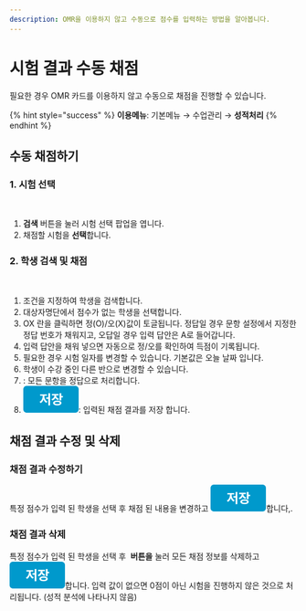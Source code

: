 ```yaml
---
description: OMR을 이용하지 않고 수동으로 점수를 입력하는 방법을 알아봅니다.
---
```


# 시험 결과 수동 채점

필요한 경우 OMR 카드를 이용하지 않고 수동으로 채점을 진행할 수 있습니다.

{% hint style="success" %}
**이용메뉴**: 기본메뉴 → 수업관리 → **성적처리**
{% endhint %}

## 수동 채점하기

### 1. 시험 선택

<figure><img src="../../.gitbook/assets/시험선택.png" alt=""><figcaption></figcaption></figure>

1. **검색** 버튼을 눌러 시험 선택 팝업을 엽니다.
2. 채점할 시험을 **선택**합니다.

### 2. 학생 검색 및 채점

<figure><img src="../../.gitbook/assets/학생 선택 및 채점.png" alt=""><figcaption></figcaption></figure>

1. 조건을 지정하여 학생을 검색합니다.
2. 대상자명단에서 점수가 없는 학생을 선택합니다.
3. OX 란을 클릭하면 정(O)/오(X)값이 토글됩니다. 정답일 경우 문항 설정에서 지정한 정답 번호가 채워지고, 오답일 경우 입력 답안은 A로 들어갑니다.
4. 입력 답안을 채워 넣으면 자동으로 정/오를 확인하여 득점이 기록됩니다.
5. 필요한 경우 시험 일자를 변경할 수 있습니다. 기본값은 오늘 날짜 입니다.
6. 학생이 수강 중인 다른 반으로 변경할 수 있습니다.
7. <img src="../../.gitbook/assets/btn_만점으로.png" alt="" data-size="line">: 모든 문항을 정답으로 처리합니다.
8. <img src="../../.gitbook/assets/btn_저장.png" alt="" data-size="line">: 입력된 채점 결과를 저장 합니다.

## 채점 결과 수정 및 삭제

### 채점 결과 수정하기

특정 점수가 입력 된 학생을 선택 후 채점 된 내용을 변경하고 <img src="../../.gitbook/assets/btn_저장.png" alt="" data-size="line">합니다,.

### 채점 결과 삭제

특정 점수가 입력 된 학생을 선택 후 <img src="../../.gitbook/assets/btn_미입력.png" alt="" data-size="line"> **버튼을** 눌러 모든 채점 정보를 삭제하고 <img src="../../.gitbook/assets/btn_저장.png" alt="" data-size="line">합니다. 입력 값이 없으면 0점이 아닌 시험을 진행하지 않은 것으로 처리됩니다. (성적 분석에 나타나지 않음)

<figure><img src="../../.gitbook/assets/미입력으로.png" alt=""><figcaption></figcaption></figure>
